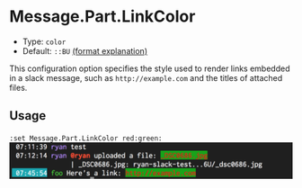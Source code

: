 # Message.Part.LinkColor

- Type: `color`
- Default: `::BU` [(format explanation)](../Colors.md)

This configuration option specifies the style used to render links embedded in a slack message, such
as `http://example.com` and the titles of attached files.

## Usage
`:set Message.Part.LinkColor red:green:`
![gifs/Message.Part.LinkColor.png](gifs/Message.Part.LinkColor.png)
